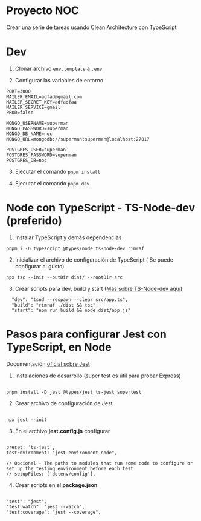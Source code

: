 # Proyecto NOC

Crear una serie de tareas usando Clean Architecture con TypeScript

# Dev

1. Clonar archivo `env.template` a `.env`

2. Configurar las variables de entorno

```
PORT=3000
MAILER_EMAIL=adfad@gmail.com
MAILER_SECRET_KEY=adfadfaa
MAILER_SERVICE=gmail
PROD=false

MONGO_USERNAME=superman
MONGO_PASSWORD=superman
MONGO_DB_NAME=noc
MONGO_URL=mongodb://superman:superman@localhost:27017

POSTGRES_USER=superman
POSTGRES_PASSWORD=superman
POSTGRES_DB=noc
```

3. Ejecutar el comando `pnpm install`

4. Ejecutar el comando `pnpm dev`

# Node con TypeScript - TS-Node-dev (preferido)

1. Instalar TypeScript y demás dependencias

```
pnpm i -D typescript @types/node ts-node-dev rimraf
```

2. Inicializar el archivo de configuración de TypeScript ( Se puede configurar al gusto)

```
npx tsc --init --outDir dist/ --rootDir src
```

3. Crear scripts para dev, build y start ([Más sobre TS-Node-dev aquí](https://www.npmjs.com/package/ts-node-dev))

```
  "dev": "tsnd --respawn --clear src/app.ts",
  "build": "rimraf ./dist && tsc",
  "start": "npm run build && node dist/app.js"
```

# Pasos para configurar Jest con TypeScript, en Node

Documentación [oficial sobre Jest](https://jestjs.io/docs/getting-started)

1. Instalaciones de desarrollo (super test es útil para probar Express)

```

pnpm install -D jest @types/jest ts-jest supertest

```

2. Crear archivo de configuración de Jest

```

npx jest --init

```

3. En el archivo **jest.config.js** configurar

```

preset: 'ts-jest',
testEnvironment: "jest-environment-node",

// Opcional - The paths to modules that run some code to configure or set up the testing environment before each test
// setupFiles: ['dotenv/config'],

```

4. Crear scripts en el **package.json**

```

"test": "jest",
"test:watch": "jest --watch",
"test:coverage": "jest --coverage",

```
